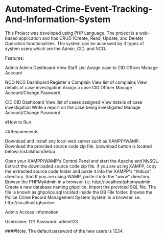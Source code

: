 # Automated-Crime-Event-Tracking-And-Information-System

This Project was developed using PHP Language. The project is a web-based application and has CRUD (Create, Read, Update, and Delete) Operation functionalities. The system can be accessed by 3 types of system users which are the Admin, CID, and NCO.

Features:


Admin
Admin Dashboard
View Staff List
Assign case to CID Officer
Manage Account



NCO
NCO Dashboard
Register a Complain
View list of complains
View details of case investigation
Assign a case CID Officer
Manage Account/Change Password



CID
CID Dashboard
View list of cases assigned
View details of case investigation
Write a report on the case being investigated
Manage Account/Change Password


#How to Run


##Requirements


Download and Install any local web server such as XAMPP/WAMP.
Download the provided source code zip file. (download button is located below)
Installation/Setup


Open your XAMPP/WAMP's Control Panel and start the Apache and MySQL.
Extract the downloaded source code zip file.
If you are using XAMPP, copy the extracted source code folder and paste it into the XAMPP's "htdocs" directory. And If you are using WAMP, paste it into the "www" directory.
Browse the PHPMyAdmin in a browser. i.e. http://localhost/phpmyadmin
Create a new database naming ghpolice.
Import the provided SQL file. The file is known as ghpolice.sql located inside the DB File folder.
Browse the Police Crime Record Management System System in a browser. i.e. http://localhost/ghpolice.



Admin Access Information:

Username: 1111
Password: admin123



####Note: The default password of the new users is 1234.
